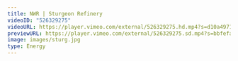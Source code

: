 ```yaml
---
title: NWR | Sturgeon Refinery
videoID: "526329275"
videoURL: https://player.vimeo.com/external/526329275.hd.mp4?s=d10a49713b1355620c2605f114459d5281fb98c9&profile_id=175
previewURL: https://player.vimeo.com/external/526329275.sd.mp4?s=bbfefacad38c06bb04bf60d3bb27328fa83bbcba&profile_id=165
image: images/sturg.jpg
type: Energy
---
```

